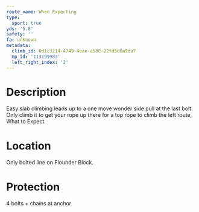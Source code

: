 ```yaml
---
route_name: When Expecting
type:
  sport: true
yds: '5.8'
safety: ''
fa: unknown
metadata:
  climb_id: 0d1c3214-4749-4eae-a588-22fd5d0a9da7
  mp_id: '113199983'
  left_right_index: '2'
---
```

# Description
Easy slab climbing leads up to a one move wonder side pull at the last bolt.  Only climb it to get your rope up there for a top rope to climb the left route, What to Expect.

# Location
Only bolted line on Flounder Block.

# Protection
4 bolts + chains at anchor
